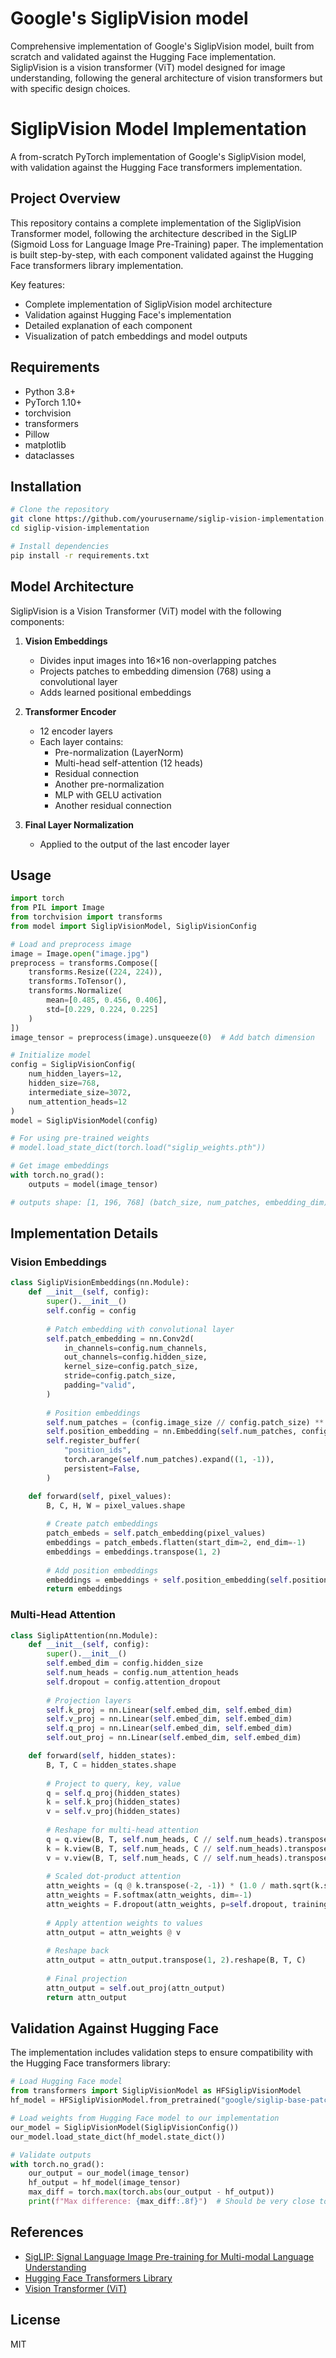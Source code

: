 # Google's SiglipVision model
Comprehensive implementation of Google's SiglipVision model, built from scratch and validated against the Hugging Face implementation. SiglipVision is a vision transformer (ViT) model designed for image understanding, following the general architecture of vision transformers but with specific design choices.


# SiglipVision Model Implementation

A from-scratch PyTorch implementation of Google's SiglipVision model, with validation against the Hugging Face transformers implementation.

## Project Overview

This repository contains a complete implementation of the SiglipVision Transformer model, following the architecture described in the SigLIP (Sigmoid Loss for Language Image Pre-Training) paper. The implementation is built step-by-step, with each component validated against the Hugging Face transformers library implementation.

Key features:
- Complete implementation of SiglipVision model architecture
- Validation against Hugging Face's implementation
- Detailed explanation of each component
- Visualization of patch embeddings and model outputs

## Requirements

- Python 3.8+
- PyTorch 1.10+
- torchvision
- transformers
- Pillow
- matplotlib
- dataclasses

## Installation

```bash
# Clone the repository
git clone https://github.com/yourusername/siglip-vision-implementation.git
cd siglip-vision-implementation

# Install dependencies
pip install -r requirements.txt
```

## Model Architecture

SiglipVision is a Vision Transformer (ViT) model with the following components:

1. **Vision Embeddings**
   - Divides input images into 16×16 non-overlapping patches
   - Projects patches to embedding dimension (768) using a convolutional layer
   - Adds learned positional embeddings

2. **Transformer Encoder**
   - 12 encoder layers
   - Each layer contains:
     - Pre-normalization (LayerNorm)
     - Multi-head self-attention (12 heads)
     - Residual connection
     - Another pre-normalization
     - MLP with GELU activation
     - Another residual connection

3. **Final Layer Normalization**
   - Applied to the output of the last encoder layer

## Usage

```python
import torch
from PIL import Image
from torchvision import transforms
from model import SiglipVisionModel, SiglipVisionConfig

# Load and preprocess image
image = Image.open("image.jpg")
preprocess = transforms.Compose([
    transforms.Resize((224, 224)),
    transforms.ToTensor(),
    transforms.Normalize(
        mean=[0.485, 0.456, 0.406],
        std=[0.229, 0.224, 0.225]
    )
])
image_tensor = preprocess(image).unsqueeze(0)  # Add batch dimension

# Initialize model
config = SiglipVisionConfig(
    num_hidden_layers=12,
    hidden_size=768,
    intermediate_size=3072,
    num_attention_heads=12
)
model = SiglipVisionModel(config)

# For using pre-trained weights
# model.load_state_dict(torch.load("siglip_weights.pth"))

# Get image embeddings
with torch.no_grad():
    outputs = model(image_tensor)

# outputs shape: [1, 196, 768] (batch_size, num_patches, embedding_dim)
```

## Implementation Details

### Vision Embeddings

```python
class SiglipVisionEmbeddings(nn.Module):
    def __init__(self, config):
        super().__init__()
        self.config = config
        
        # Patch embedding with convolutional layer
        self.patch_embedding = nn.Conv2d(
            in_channels=config.num_channels,
            out_channels=config.hidden_size,
            kernel_size=config.patch_size,
            stride=config.patch_size,
            padding="valid",
        )
        
        # Position embeddings
        self.num_patches = (config.image_size // config.patch_size) ** 2
        self.position_embedding = nn.Embedding(self.num_patches, config.hidden_size)
        self.register_buffer(
            "position_ids",
            torch.arange(self.num_patches).expand((1, -1)),
            persistent=False,
        )

    def forward(self, pixel_values):
        B, C, H, W = pixel_values.shape
        
        # Create patch embeddings
        patch_embeds = self.patch_embedding(pixel_values)
        embeddings = patch_embeds.flatten(start_dim=2, end_dim=-1)
        embeddings = embeddings.transpose(1, 2)
        
        # Add position embeddings
        embeddings = embeddings + self.position_embedding(self.position_ids)
        return embeddings
```

### Multi-Head Attention

```python
class SiglipAttention(nn.Module):
    def __init__(self, config):
        super().__init__()
        self.embed_dim = config.hidden_size
        self.num_heads = config.num_attention_heads
        self.dropout = config.attention_dropout
        
        # Projection layers
        self.k_proj = nn.Linear(self.embed_dim, self.embed_dim)
        self.v_proj = nn.Linear(self.embed_dim, self.embed_dim)
        self.q_proj = nn.Linear(self.embed_dim, self.embed_dim)
        self.out_proj = nn.Linear(self.embed_dim, self.embed_dim)

    def forward(self, hidden_states):
        B, T, C = hidden_states.shape
        
        # Project to query, key, value
        q = self.q_proj(hidden_states)
        k = self.k_proj(hidden_states)
        v = self.v_proj(hidden_states)
        
        # Reshape for multi-head attention
        q = q.view(B, T, self.num_heads, C // self.num_heads).transpose(1, 2)
        k = k.view(B, T, self.num_heads, C // self.num_heads).transpose(1, 2)
        v = v.view(B, T, self.num_heads, C // self.num_heads).transpose(1, 2)
        
        # Scaled dot-product attention
        attn_weights = (q @ k.transpose(-2, -1)) * (1.0 / math.sqrt(k.size(-1)))
        attn_weights = F.softmax(attn_weights, dim=-1)
        attn_weights = F.dropout(attn_weights, p=self.dropout, training=self.training)
        
        # Apply attention weights to values
        attn_output = attn_weights @ v
        
        # Reshape back
        attn_output = attn_output.transpose(1, 2).reshape(B, T, C)
        
        # Final projection
        attn_output = self.out_proj(attn_output)
        return attn_output
```

## Validation Against Hugging Face

The implementation includes validation steps to ensure compatibility with the Hugging Face transformers library:

```python
# Load Hugging Face model
from transformers import SiglipVisionModel as HFSiglipVisionModel
hf_model = HFSiglipVisionModel.from_pretrained("google/siglip-base-patch16-224")

# Load weights from Hugging Face model to our implementation
our_model = SiglipVisionModel(SiglipVisionConfig())
our_model.load_state_dict(hf_model.state_dict())

# Validate outputs
with torch.no_grad():
    our_output = our_model(image_tensor)
    hf_output = hf_model(image_tensor)
    max_diff = torch.max(torch.abs(our_output - hf_output))
    print(f"Max difference: {max_diff:.8f}")  # Should be very close to 0
```

## References

- [SigLIP: Signal Language Image Pre-training for Multi-modal Language Understanding](https://arxiv.org/abs/2303.15343)
- [Hugging Face Transformers Library](https://github.com/huggingface/transformers)
- [Vision Transformer (ViT)](https://arxiv.org/abs/2010.11929)

## License

MIT
